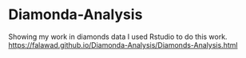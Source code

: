 # Diamonda-Analysis
Showing my work in diamonds data
I used Rstudio to do this work.
https://falawad.github.io/Diamonda-Analysis/Diamonds-Analysis.html
